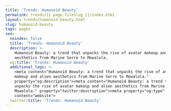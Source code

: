 ```yaml
---
title: 'Trends: Humanoid Beauty'
permalink: trends/{{ page.fileSlug }}/index.html
layout: trends/humanoid-beauty.html
slug: humanoid-beauty
tags: pages
seo:
  noindex: false
  title: 'Trends: Humanoid Beauty'
  description: >-
    Humanoid Beauty: a trend that unpacks the rise of avatar makeup and alien
    aesthetics from Marine Serre to Mowalola.
  og:title: 'Trends: Humanoid Beauty'
  additional_tags: >-
    <meta content="Humanoid Beauty: a trend that unpacks the rise of avatar
    makeup and alien aesthetics from Marine Serre to Mowalola."
    property="og:description"><meta content="Humanoid Beauty: a trend that
    unpacks the rise of avatar makeup and alien aesthetics from Marine Serre to
    Mowalola." property="twitter:description"><meta property="og:type"
    content="website">
  twitter:title: 'Trends: Humanoid Beauty'
---
```



